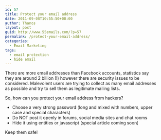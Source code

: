 ```yaml
---
id: 57
title: Protect your email address
date: 2011-09-08T10:55:50+00:00
author: Thanos
layout: post
guid: http://www.55emails.com/?p=57
permalink: /protect-your-email-address/
categories:
  - Email Marketing
tags:
  - email protection
  - hide email
---
```

There are more email addresses than Facebook accounts, statistics say they are around 2 billion (!) however there are security issues to be considered. Μalevolent users are trying to collect as many email addresses as possible and try to sell them as legitimate mailing lists.

So, how can you protect your email address from hackers?

  * Choose a very strong password (long and mixed with numbers, upper case and special characters)
  * Do NOT post it openly in forums, social media sites and chat rooms
  * Hide it using entities or javascript (special article coming soon)

Keep them safe!

&nbsp;